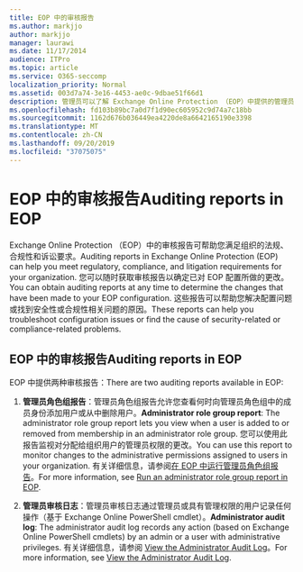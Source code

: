 ```yaml
---
title: EOP 中的审核报告
ms.author: markjjo
author: markjjo
manager: laurawi
ms.date: 11/17/2014
audience: ITPro
ms.topic: article
ms.service: O365-seccomp
localization_priority: Normal
ms.assetid: 003d7a74-3e16-4453-ae0c-9dbae51f66d1
description: 管理员可以了解 Exchange Online Protection （EOP）中提供的管理员审核报告
ms.openlocfilehash: fd103b89bc7a0d7f1d90ec605952c9d74a7c18bb
ms.sourcegitcommit: 1162d676b036449ea4220de8a6642165190e3398
ms.translationtype: MT
ms.contentlocale: zh-CN
ms.lasthandoff: 09/20/2019
ms.locfileid: "37075075"
---
```

# <a name="auditing-reports-in-eop"></a><span data-ttu-id="434fd-103">EOP 中的审核报告</span><span class="sxs-lookup"><span data-stu-id="434fd-103">Auditing reports in EOP</span></span>

<span data-ttu-id="434fd-104">Exchange Online Protection （EOP）中的审核报告可帮助您满足组织的法规、合规性和诉讼要求。</span><span class="sxs-lookup"><span data-stu-id="434fd-104">Auditing reports in Exchange Online Protection (EOP) can help you meet regulatory, compliance, and litigation requirements for your organization.</span></span> <span data-ttu-id="434fd-105">您可以随时获取审核报告以确定已对 EOP 配置所做的更改。</span><span class="sxs-lookup"><span data-stu-id="434fd-105">You can obtain auditing reports at any time to determine the changes that have been made to your EOP configuration.</span></span> <span data-ttu-id="434fd-106">这些报告可以帮助您解决配置问题或找到安全性或合规性相关问题的原因。</span><span class="sxs-lookup"><span data-stu-id="434fd-106">These reports can help you troubleshoot configuration issues or find the cause of security-related or compliance-related problems.</span></span>
  
## <a name="auditing-reports-in-eop"></a><span data-ttu-id="434fd-107">EOP 中的审核报告</span><span class="sxs-lookup"><span data-stu-id="434fd-107">Auditing reports in EOP</span></span>

<span data-ttu-id="434fd-108">EOP 中提供两种审核报告：</span><span class="sxs-lookup"><span data-stu-id="434fd-108">There are two auditing reports available in EOP:</span></span>
  
1. <span data-ttu-id="434fd-109">**管理员角色组报告**：管理员角色组报告允许您查看何时向管理员角色组中的成员身份添加用户或从中删除用户。</span><span class="sxs-lookup"><span data-stu-id="434fd-109">**Administrator role group report**: The administrator role group report lets you view when a user is added to or removed from membership in an administrator role group.</span></span> <span data-ttu-id="434fd-110">您可以使用此报告监视对分配给组织用户的管理员权限的更改。</span><span class="sxs-lookup"><span data-stu-id="434fd-110">You can use this report to monitor changes to the administrative permissions assigned to users in your organization.</span></span> <span data-ttu-id="434fd-111">有关详细信息，请参阅[在 EOP 中运行管理员角色组报告](run-an-administrator-role-group-report-in-eop-eop.md)。</span><span class="sxs-lookup"><span data-stu-id="434fd-111">For more information, see [Run an administrator role group report in EOP](run-an-administrator-role-group-report-in-eop-eop.md).</span></span>

2. <span data-ttu-id="434fd-112">**管理员审核日志**：管理员审核日志通过管理员或具有管理权限的用户记录任何操作（基于 Exchange Online PowerShell cmdlet）。</span><span class="sxs-lookup"><span data-stu-id="434fd-112">**Administrator audit log**: The administrator audit log records any action (based on Exchange Online PowerShell cmdlets) by an admin or a user with administrative privileges.</span></span> <span data-ttu-id="434fd-113">有关详细信息，请参阅 [View the Administrator Audit Log](https://docs.microsoft.com/exchange/security-and-compliance/exchange-auditing-reports/view-administrator-audit-log)。</span><span class="sxs-lookup"><span data-stu-id="434fd-113">For more information, see [View the Administrator Audit Log](https://docs.microsoft.com/exchange/security-and-compliance/exchange-auditing-reports/view-administrator-audit-log).</span></span>
